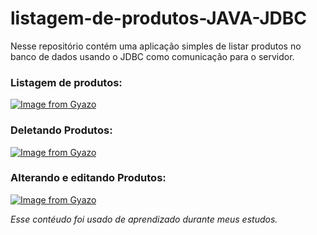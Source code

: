 # listagem-de-produtos-JAVA-JDBC
 Nesse repositório contém uma aplicação simples de listar produtos no banco de dados usando o JDBC como comunicação para o servidor.
 
 ### Listagem de produtos:

[![Image from Gyazo](https://i.gyazo.com/387b33013e9a5265323ec8cc1f71bdcb.gif)](https://gyazo.com/387b33013e9a5265323ec8cc1f71bdcb)

 ### Deletando Produtos:
 
[![Image from Gyazo](https://i.gyazo.com/b7b046d08131bba9f50e63f08c952ef6.gif)](https://gyazo.com/b7b046d08131bba9f50e63f08c952ef6)

 ### Alterando e editando Produtos:
 
 [![Image from Gyazo](https://i.gyazo.com/993b836f394117547da8f28bec6b778d.gif)](https://gyazo.com/993b836f394117547da8f28bec6b778d)
 
 
 *Esse contéudo foi usado de aprendizado durante meus estudos.*
 
